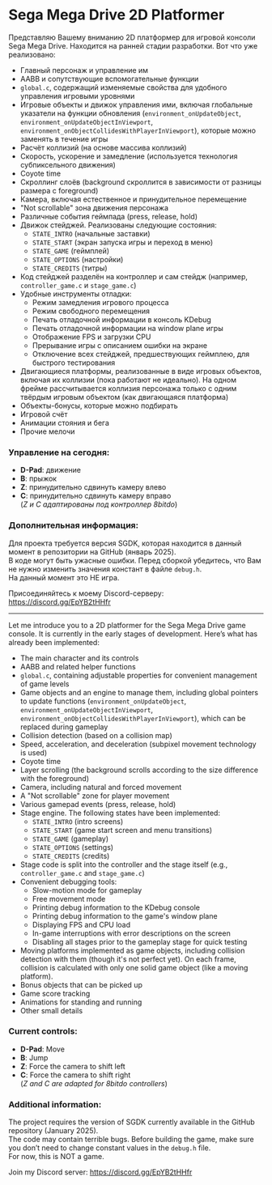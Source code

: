 # Sega Mega Drive 2D Platformer

Представляю Вашему вниманию 2D платформер для игровой консоли Sega Mega Drive. Находится на ранней стадии разработки. Вот что уже реализовано:

- Главный персонаж и управление им  
- AABB и сопутствующие вспомогательные функции  
- `global.c`, содержащий изменяемые свойства для удобного управления игровыми уровнями  
- Игровые объекты и движок управления ими, включая глобальные указатели на функции обновления (`environment_onUpdateObject`, `environment_onUpdateObjectInViewport`, `environment_onObjectCollidesWithPlayerInViewport`), которые можно заменять в течение игры  
- Расчёт коллизий (на основе массива коллизий)  
- Скорость, ускорение и замедление (используется технология субпиксельного движения)  
- Coyote time  
- Скроллинг слоёв (background скроллится в зависимости от разницы размера с foreground)  
- Камера, включая естественное и принудительное перемещение  
- "Not scrollable" зона движения персонажа
- Различные события геймпада (press, release, hold)
- Движок стейджей. Реализованы следующие состояния:  
  - `STATE_INTRO` (начальные заставки)  
  - `STATE_START` (экран запуска игры и переход в меню)  
  - `STATE_GAME` (геймплей)  
  - `STATE_OPTIONS` (настройки)  
  - `STATE_CREDITS` (титры)  
- Код стейджей разделён на контроллер и сам стейдж (например, `controller_game.c` и `stage_game.c`)  
- Удобные инструменты отладки:  
  - Режим замедления игрового процесса  
  - Режим свободного перемещения  
  - Печать отладочной информации в консоль KDebug  
  - Печать отладочной информации на window plane игры  
  - Отображение FPS и загрузки CPU  
  - Прерывание игры с описанием ошибки на экране  
  - Отключение всех стейджей, предшествующих геймплею, для быстрого тестирования  
- Двигающиеся платформы, реализованные в виде игровых объектов, включая их коллизии (пока работают не идеально). На одном фрейме рассчитывается коллизия персонажа только с одним твёрдым игровым объектом (как двигающаяся платформа)
- Объекты-бонусы, которые можно подбирать  
- Игровой счёт  
- Анимации стояния и бега  
- Прочие мелочи  

### Управление на сегодня:
- **D-Pad**: движение  
- **B**: прыжок  
- **Z**: принудительно сдвинуть камеру влево  
- **C**: принудительно сдвинуть камеру вправо  
(*Z и C адаптированы под контроллер 8bitdo*)

### Дополнительная информация:
Для проекта требуется версия SGDK, которая находится в данный момент в репозитории на GitHub (январь 2025).  
В коде могут быть ужасные ошибки. Перед сборкой убедитесь, что Вам не нужно изменить значения констант в файле `debug.h`.  
На данный момент это НЕ игра.

Присоединяйтесь к моему Discord-серверу: https://discord.gg/EpYB2tHHfr

---

Let me introduce you to a 2D platformer for the Sega Mega Drive game console. It is currently in the early stages of development. Here’s what has already been implemented:

- The main character and its controls  
- AABB and related helper functions  
- `global.c`, containing adjustable properties for convenient management of game levels  
- Game objects and an engine to manage them, including global pointers to update functions (`environment_onUpdateObject`, `environment_onUpdateObjectInViewport`, `environment_onObjectCollidesWithPlayerInViewport`), which can be replaced during gameplay  
- Collision detection (based on a collision map)  
- Speed, acceleration, and deceleration (subpixel movement technology is used)  
- Coyote time  
- Layer scrolling (the background scrolls according to the size difference with the foreground)  
- Camera, including natural and forced movement  
- A "Not scrollable" zone for player movement  
- Various gamepad events (press, release, hold)  
- Stage engine. The following states have been implemented:  
  - `STATE_INTRO` (intro screens)  
  - `STATE_START` (game start screen and menu transitions)  
  - `STATE_GAME` (gameplay)  
  - `STATE_OPTIONS` (settings)  
  - `STATE_CREDITS` (credits)  
- Stage code is split into the controller and the stage itself (e.g., `controller_game.c` and `stage_game.c`)  
- Convenient debugging tools:  
  - Slow-motion mode for gameplay  
  - Free movement mode  
  - Printing debug information to the KDebug console  
  - Printing debug information to the game's window plane  
  - Displaying FPS and CPU load  
  - In-game interruptions with error descriptions on the screen  
  - Disabling all stages prior to the gameplay stage for quick testing  
- Moving platforms implemented as game objects, including collision detection with them (though it's not perfect yet). On each frame, collision is calculated with only one solid game object (like a moving platform).  
- Bonus objects that can be picked up  
- Game score tracking  
- Animations for standing and running  
- Other small details  

### Current controls:
- **D-Pad**: Move  
- **B**: Jump  
- **Z**: Force the camera to shift left  
- **C**: Force the camera to shift right  
(*Z and C are adapted for 8bitdo controllers*)

### Additional information:
The project requires the version of SGDK currently available in the GitHub repository (January 2025).  
The code may contain terrible bugs. Before building the game, make sure you don’t need to change constant values in the `debug.h` file.  
For now, this is NOT a game.

Join my Discord server:  https://discord.gg/EpYB2tHHfr
